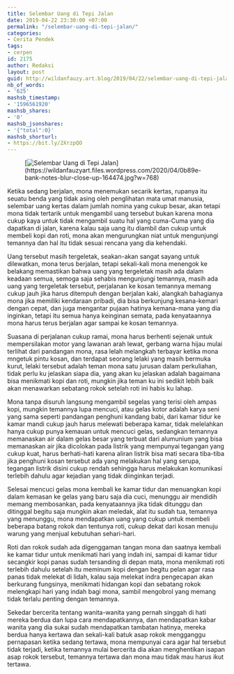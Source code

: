 ```yaml
---
title: Selembar Uang di Tepi Jalan
date: 2019-04-22 23:30:00 +07:00
permalink: "/selembar-uang-di-tepi-jalan/"
categories:
- Cerita Pendek
tags:
- cerpen
id: 2175
author: Redaksi
layout: post
guid: http://wildanfauzy.art.blog/2019/04/22/selembar-uang-di-tepi-jalan/
nb_of_words:
- '625'
mashsb_timestamp:
- '1596561920'
mashsb_shares:
- '0'
mashsb_jsonshares:
- '{"total":0}'
mashsb_shorturl:
- https://bit.ly/2XrzpQO
---
```


<figure class="wp-block-image size-large">[<img src="https://wildanfauzyart.files.wordpress.com/2020/04/0b89e-bank-notes-blur-close-up-164474.jpg?w=768" alt="Selembar Uang di Tepi Jalan" title="Selembar Uang di Tepi Jalan" data-recalc-dims="1" />](https://wildanfauzyart.files.wordpress.com/2020/04/0b89e-bank-notes-blur-close-up-164474.jpg?w=768)</figure> 

<p class="has-drop-cap">
  Ketika sedang berjalan, mona menemukan secarik kertas, rupanya itu seuatu benda yang tidak asing oleh penglihatan mata umat manusia, selembar uang kertas dalam jumlah nomina yang cukup besar, akan tetapi mona tidak tertarik untuk mengambil uang tersebut bukan karena mona cukup kaya untuk tidak mengambil suatu hal yang cuma-Cuma yang dia dapatkan di jalan, karena kalau saja uang itu diambil dan cukup untuk membeli kopi dan roti, mona akan mengurungkan niat untuk mengunjungi temannya dan hal itu tidak sesuai rencana yang dia kehendaki.
</p>

Uang tersebut masih tergeletak, seakan-akan sangat sayang untuk dilewatkan, mona terus berjalan, tetapi sekali-kali mona menengok ke belakang memastikan bahwa uang yang tergeletak masih ada dalam keadaan semua, semoga saja sehabis mengunjungi temannya, masih ada uang yang tergeletak tersebut, perjalanan ke kosan temannya memang cukup jauh jika harus ditempuh dengan berjalan kaki, alangkah bahagianya mona jika memiliki kendaraan pribadi, dia bisa berkunjung kesana-kemari dengan cepat, dan juga mengantar pujaan hatinya kemana-mana yang dia inginkan, tetapi itu semua hanya keinginan semata, pada kenyataannya mona harus terus berjalan agar sampai ke kosan temannya.

Suasana di perjalanan cukup ramai, mona harus berhenti sejenak untuk mempersilakan motor yang lawanan arah lewat, gerbang warna hijau mulai terlihat dari pandangan mona, rasa lelah melangkah terbayar ketika mona mngetuk pintu kosan, dan terdapat seorang lelaki yang masih bermuka kurut, lelaki tersebut adalah teman mona satu jurusan dalam perkuliahan, tidak perlu ku jelaskan siapa dia, yang akan ku jelaskan adalah bagaimana bisa menikmati kopi dan roti, mungkin jika teman ku ini sedikit lebih baik akan menawarkan sebatang rokok setelah roti ini habis ku lahap.

Mona tanpa disuruh langsung mengambil segelas yang terisi oleh ampas kopi, mungkin temannya lupa mencuci, atau gelas kotor adalah karya seni yang sama seperti pandangan penghuni kandang babi, dari kamar tidur ke kamar mandi cukup jauh harus melewati beberapa kamar, tidak melelahkan hanya cukup punya kemauan untuk mencuci gelas, sedangkan temannya memanaskan air dalam gelas besar yang terbuat dari alumunium yang bisa memanaskan air jika dicolokan pada listrik yang mempunyai tegangan yang cukup kuat, harus berhati-hati karena aliran listrik bisa mati secara tiba-tiba jika penghuni kosan tersebut ada yang melakukan hal yang serupa, tegangan listrik disini cukup rendah sehingga harus melakukan komunikasi terlebih dahulu agar kejadian yang tidak diinginkan terjadi.

Selesai mencuci gelas mona kembali ke kamar tidur dan menuangkan kopi dalam kemasan ke gelas yang baru saja dia cuci, menunggu air mendidih memang membosankan, pada kenyataannya jika tidak ditunggu dan ditinggal begitu saja mungkin akan meledak, alat itu sudah tua, temannya yang menunggu, mona mendapatkan uang yang cukup untuk membeli beberapa batang rokok dan tentunya roti, cukup dekat dari kosan menuju warung yang menjual kebutuhan sehari-hari.

Roti dan rokok sudah ada digenggaman tangan mona dan saatnya kembali ke kamar tidur untuk menikmati hari yang indah ini, sampai di kamar tidur secangkir kopi panas sudah tersanding di depan mata, mona menikmati roti terlebih dahulu setelah itu meminum kopi dengan begitu pelan agar rasa panas tidak melekat di lidah, kalau saja melekat indra pengecapan akan berkurang fungsinya, menikmati hidangan kopi dan sebatang rokok melengkapi hari yang indah bagi mona, sambil mengobrol yang memang tidak terlalu penting dengan temannya.

Sekedar bercerita tentang wanita-wanita yang pernah singgah di hati mereka berdua dan lupa cara mendapatkannya, dan mendapatkan kabar wanita yang dia sukai sudah mendapatkan tambatan hatinya, mereka berdua hanya kertawa dan sekali-kali batuk asap rokok mengganggu pernapasan ketika sedang tertawa, mona mempunyai cara agar hal tersebut tidak terjadi, ketika temannya mulai bercerita dia akan menghentikan isapan asap rokok tersebut, temannya tertawa dan mona mau tidak mau harus ikut tertawa.